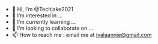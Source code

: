 - 👋 Hi, I’m @Techjake2021
- 👀 I’m interested in ...
- 🌱 I’m currently learning ...
- 💞️ I’m looking to collaborate on ...
- 📫 How to reach me : email me at ivalaannie@gmail.com

<!---
Techjake2021/Techjake2021 is a ✨ special ✨ repository because its `README.md` (this file) appears on your GitHub profile.
You can click the Preview link to take a look at your changes.
--->
